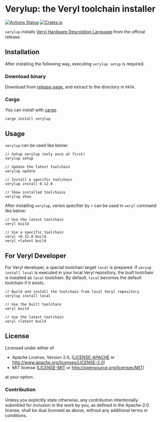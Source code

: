 # Verylup: the Veryl toolchain installer

[![Actions Status](https://github.com/veryl-lang/verylup/workflows/Regression/badge.svg)](https://github.com/veryl-lang/verylup/actions)
[![Crates.io](https://img.shields.io/crates/v/verylup.svg)](https://crates.io/crates/verylup)

`verylup` installs [Veryl Hardware Description Language](https://veryl-lang.org) from the official release.

## Installation

After installing the following way, executing `verylup setup` is required.

### Download binary

Download from [release page](https://github.com/veryl-lang/verylup/releases/latest), and extract to the directory in `PATH`.

### Cargo

You can install with [cargo](https://crates.io/crates/verylup).

```
cargo install verylup
```

## Usage

`verylup` can be used like below:

```
// Setup verylup (only once at first)
verylup setup

// Update the latest toolchain
verylup update

// Install a specific toolchain
verylup install 0.12.0

// Show installed toolchains
verylup show
```

After installing `verylup`, verion specifier by `+` can be used in `veryl` command like below: 

```
// Use the latest toolchain
veryl build

// Use a specific toolchain
veryl +0.12.0 build
veryl +latest build
```

## For Veryl Developer

For Veryl developer, a special toolchain target `local` is prepared.
If `veryup install local` is executed in your local Veryl repository, the built toolchain is installed as `local` toolchain.
By default, `local` becomes the default toolchain if it exists.

```
// Build and install the toolchain from local Veryl repository
verylup install local

// Use the built toolchain
veryl build

// Use the latest toolchain
veryl +latest build
```

## License

Licensed under either of

 * Apache License, Version 2.0, ([LICENSE-APACHE](LICENSE-APACHE) or http://www.apache.org/licenses/LICENSE-2.0)
 * MIT license ([LICENSE-MIT](LICENSE-MIT) or http://opensource.org/licenses/MIT)

at your option.

### Contribution

Unless you explicitly state otherwise, any contribution intentionally
submitted for inclusion in the work by you, as defined in the Apache-2.0
license, shall be dual licensed as above, without any additional terms or
conditions.
